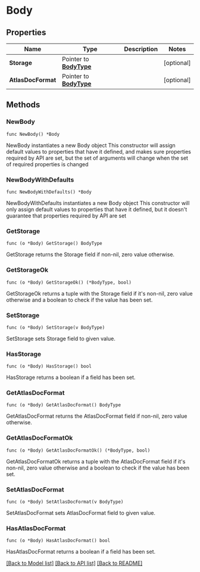 # Body

## Properties

Name | Type | Description | Notes
------------ | ------------- | ------------- | -------------
**Storage** | Pointer to [**BodyType**](BodyType.md) |  | [optional] 
**AtlasDocFormat** | Pointer to [**BodyType**](BodyType.md) |  | [optional] 

## Methods

### NewBody

`func NewBody() *Body`

NewBody instantiates a new Body object
This constructor will assign default values to properties that have it defined,
and makes sure properties required by API are set, but the set of arguments
will change when the set of required properties is changed

### NewBodyWithDefaults

`func NewBodyWithDefaults() *Body`

NewBodyWithDefaults instantiates a new Body object
This constructor will only assign default values to properties that have it defined,
but it doesn't guarantee that properties required by API are set

### GetStorage

`func (o *Body) GetStorage() BodyType`

GetStorage returns the Storage field if non-nil, zero value otherwise.

### GetStorageOk

`func (o *Body) GetStorageOk() (*BodyType, bool)`

GetStorageOk returns a tuple with the Storage field if it's non-nil, zero value otherwise
and a boolean to check if the value has been set.

### SetStorage

`func (o *Body) SetStorage(v BodyType)`

SetStorage sets Storage field to given value.

### HasStorage

`func (o *Body) HasStorage() bool`

HasStorage returns a boolean if a field has been set.

### GetAtlasDocFormat

`func (o *Body) GetAtlasDocFormat() BodyType`

GetAtlasDocFormat returns the AtlasDocFormat field if non-nil, zero value otherwise.

### GetAtlasDocFormatOk

`func (o *Body) GetAtlasDocFormatOk() (*BodyType, bool)`

GetAtlasDocFormatOk returns a tuple with the AtlasDocFormat field if it's non-nil, zero value otherwise
and a boolean to check if the value has been set.

### SetAtlasDocFormat

`func (o *Body) SetAtlasDocFormat(v BodyType)`

SetAtlasDocFormat sets AtlasDocFormat field to given value.

### HasAtlasDocFormat

`func (o *Body) HasAtlasDocFormat() bool`

HasAtlasDocFormat returns a boolean if a field has been set.


[[Back to Model list]](../README.md#documentation-for-models) [[Back to API list]](../README.md#documentation-for-api-endpoints) [[Back to README]](../README.md)


